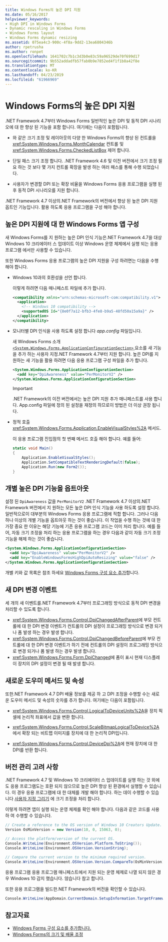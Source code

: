 ```yaml
---
title: Windows Forms의 높은 DPI 지원
ms.date: 05/16/2017
helpviewer_keywords:
- High DPI in Windows Forms
- Dynamic rescaling in Windows Forms
- Windows Forms layout
- Windows Forms dynamic resizing
ms.assetid: 075ea4c3-900c-4f8a-9dd2-13ea6804346b
author: rpetrusha
ms.author: ronpet
ms.openlocfilehash: 1641702c7b1c3d3b0e83c59a96529de70f699d17
ms.sourcegitcommit: 9b552addadfb57fab0b9e7852ed4f1f1b8a42f8e
ms.translationtype: MT
ms.contentlocale: ko-KR
ms.lasthandoff: 04/23/2019
ms.locfileid: "61966969"
---
```

# <a name="high-dpi-support-in-windows-forms"></a>Windows Forms의 높은 DPI 지원

.NET Framework 4.7부터 Windows Forms 일반적인 높은 DPI 및 동적 DPI 시나리오에 대 한 향상 된 기능을 포함 합니다. 여기에는 다음이 포함됩니다.

- 와 같은 크기 조정 및 레이아웃의 다양 한 Windows Forms의 향상 된 컨트롤을 <xref:System.Windows.Forms.MonthCalendar> 컨트롤 및 <xref:System.Windows.Forms.CheckedListBox> 제어 합니다.

- 단일 패스 크기 조정 합니다.  .NET Framework 4.6 및 이전 버전에서 크기 조정 필요 하는 것 보다 몇 가지 컨트롤 확장을 발생 하는 여러 패스를 통해 수행 되었습니다.

- 사용자가 변경할 DPI 또는 확장 비율을 Windows Forms 응용 프로그램을 실행 된 후 동적 DPI 시나리오를 지원 합니다.

.NET Framework 4.7 이상의.NET Framework의 버전에서 향상 된 높은 DPI 지원 옵트인 기능입니다. 활용 하도록 응용 프로그램을 구성 해야 합니다.

## <a name="configuring-your-windows-forms-app-for-high-dpi-support"></a>높은 DPI 지원에 대 한 Windows Forms 앱 구성

새 Windows Forms를 지 원하는 높은 DPI 인식 기능은.NET Framework 4.7을 대상 Windows 10 크리에이터 스 업데이트 이상 Windows 운영 체제에서 실행 되는 응용 프로그램 에서만 사용할 수 있습니다.

또한 Windows Forms 응용 프로그램의 높은 DPI 지원을 구성 하려면는 다음을 수행 해야 합니다.

- Windows 10과의 호환성을 선언 합니다.

  이렇게 하려면 다음 매니페스트 파일에 추가 합니다.

  ```xml
  <compatibility xmlns="urn:schemas-microsoft-com:compatibility.v1">
    <application>
      <!-- Windows 10 compatibility -->
      <supportedOS Id="{8e0f7a12-bfb3-4fe8-b9a5-48fd50a15a9a}" />
    </application>
  </compatibility>
  ```

- 모니터별 DPI 인식을 사용 하도록 설정 합니다 *app.config* 파일입니다.

  새 Windows Forms 소개 [ `<System.Windows.Forms.ApplicationConfigurationSection>` ](../configure-apps/file-schema/winforms/index.md) 요소를 새 기능을 추가 하는 사용자 지정.NET Framework 4.7부터 지원 합니다. 높은 DPI를 지 원하는 새 기능을 활용 하려면 다음 응용 프로그램 구성 파일을 추가 합니다.

  ```xml
  <System.Windows.Forms.ApplicationConfigurationSection>
    <add key="DpiAwareness" value="PerMonitorV2" />
  </System.Windows.Forms.ApplicationConfigurationSection>
  ```

  > [!IMPORTANT]
  > .NET Framework의 이전 버전에서는 높은 DPI 지원 추가 매니페스트를 사용 합니다. App.config 파일에 정의 된 설정을 재정의 하므로이 방법은 더 이상 권장 됩니다.

- 정적 호출 <xref:System.Windows.Forms.Application.EnableVisualStyles%2A> 메서드.

  이 응용 프로그램 진입점의 첫 번째 메서드 호출 해야 합니다. 예를 들어:

  ```csharp
  static void Main()
  {
      Application.EnableVisualStyles();
      Application.SetCompatibleTextRenderingDefault(false);
      Application.Run(new Form2());
  }
  ```

## <a name="opting-out-of-individual-high-dpi-features"></a>개별 높은 DPI 기능을 옵트아웃

설정 된 `DpiAwareness` 값을 `PerMonitorV2` .NET Framework 4.7 이상의.NET Framework 버전에서 지 원하는 모든 높은 DPI 인식 기능을 사용 하도록 설정 합니다. 일반적으로이 대부분의 Windows Forms 응용 프로그램에 적합 합니다. 그러나 다음 하나 이상의 개별 기능을 옵트아웃 하는 것이 좋습니다. 이 작업을 수행 하는 것에 대 한 가장 중요 한 이유는 해당 기능에 기존 응용 프로그램 코드는 이미 처리 합니다.  예를 들어, 자동 크기 조정을 처리 하는 응용 프로그램을 하는 경우 다음과 같이 자동 크기 조정 기능을 해제 하는 것이 좋습니다.

```xml
<System.Windows.Forms.ApplicationConfigurationSection>
  <add key="DpiAwareness" value="PerMonitorV2" />
  <add key="EnableWindowsFormsHighDpiAutoResizing" value="false" />
</System.Windows.Forms.ApplicationConfigurationSection>
```

개별 키와 값 목록은 참조 하세요 [Windows Forms 구성 요소 추가](../configure-apps/file-schema/winforms/windows-forms-add-configuration-element.md)합니다.

## <a name="new-dpi-change-events"></a>새 DPI 변경 이벤트

세 개의 새 이벤트를.NET Framework 4.7부터 프로그래밍 방식으로 동적 DPI 변경을 처리할 수 있도록 합니다.

- <xref:System.Windows.Forms.Control.DpiChangedAfterParent>에 부모 컨트롤에 대 한 DPI 변경 이벤트가 컨트롤의 DPI 설정이 프로그래밍 방식으로 변경 되거나 폼 발생 하는 경우 발생 합니다.
- <xref:System.Windows.Forms.Control.DpiChangedBeforeParent>에 부모 컨트롤에 대 한 DPI 변경 이벤트가 하기 전에 컨트롤의 DPI 설정이 프로그래밍 방식으로 변경 되거나 폼 발생 하는 경우 발생 합니다.
- <xref:System.Windows.Forms.Form.DpiChanged>에 폼이 표시 현재 디스플레이 장치의 DPI 설정이 변경 될 때 발생 합니다.

## <a name="new-helper-methods-and-properties"></a>새로운 도우미 메서드 및 속성

또한.NET Framework 4.7 DPI 배율 정보를 제공 하 고 DPI 조정을 수행할 수는 새로운 도우미 메서드 및 속성의 숫자를 추가 합니다. 여기에는 다음이 포함됩니다.

- <xref:System.Windows.Forms.Control.LogicalToDeviceUnits%2A>을 장치 픽셀에 논리적 좌표에서 값을 변환 합니다.

- <xref:System.Windows.Forms.Control.ScaleBitmapLogicalToDevice%2A>에서 확장 되는 비트맵 이미지를 장치에 대 한 논리적 DPI입니다.

- <xref:System.Windows.Forms.Control.DeviceDpi%2A>에 현재 장치에 대 한 DPI를 반환 합니다.

## <a name="versioning-considerations"></a>버전 관리 고려 사항

.NET Framework 4.7 및 Windows 10 크리에이터 스 업데이트를 실행 하는 것 외에도 응용 프로그램도는 호환 되지 않으므로 높은 DPI 향상 된 환경에서 실행할 수 있습니다. 이 경우 응용 프로그램에 대 한 대체를 개발 해야 합니다. 하는 데이 수행할 수 있습니다 [사용자 지정 그리기](./controls/user-drawn-controls.md) 에 크기 조정을 처리 합니다.

이렇게 하려면 앱이 실행 되는 운영 체제를 확인 해야 합니다. 다음과 같은 코드를 사용 하 여 수행할 수 있습니다.

```csharp
// Create a reference to the OS version of Windows 10 Creators Update.
Version OsMinVersion = new Version(10, 0, 15063, 0);

// Access the platform/version of the current OS.
Console.WriteLine(Environment.OSVersion.Platform.ToString());
Console.WriteLine(Environment.OSVersion.VersionString);

// Compare the current version to the minimum required version.
Console.WriteLine(Environment.OSVersion.Version.CompareTo(OsMinVersion));
```

응용 프로그램 응용 프로그램 매니페스트에서 지원 되는 운영 체제로 나열 되지 않은 경우 Windows 10 감지 했습니다. 않습니다 참고 합니다.

또한 응용 프로그램을 빌드한.NET Framework의 버전을 확인할 수 있습니다.

```csharp
Console.WriteLine(AppDomain.CurrentDomain.SetupInformation.TargetFrameworkName);
```

## <a name="see-also"></a>참고자료

- [Windows Forms 구성 요소를 추가합니다.](../configure-apps/file-schema/winforms/windows-forms-add-configuration-element.md)
- [Windows Forms의 크기 및 배율 조정](adjusting-the-size-and-scale-of-windows-forms.md)
